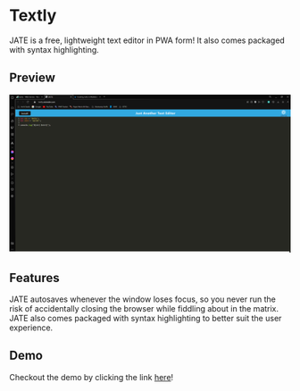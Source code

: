 # Textly
JATE is a free, lightweight text editor in PWA form! It also comes packaged with syntax highlighting.

## Preview
![preview-image](./assets/images/preview.png)
  
## Features
JATE autosaves whenever the window loses focus, so you never run the risk of accidentally closing the browser while fiddling about in the matrix.
JATE also comes packaged with syntax highlighting to better suit the user experience.

## Demo
Checkout the demo by clicking the link [here](https://textly.onrender.com)!